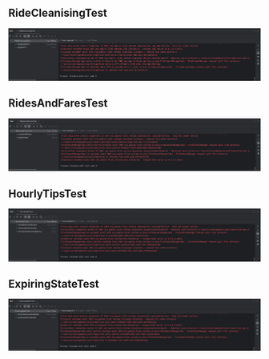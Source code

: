 ## RideCleanisingTest

![RideCleanisingTest.png](RideCleanisingTest.png)

## RidesAndFaresTest

![RidesAndFaresTest.png](RidesAndFaresTest.png)

## HourlyTipsTest

![HourlyTipsTest.png](HourlyTipsTest.png)

## ExpiringStateTest

![ExpiringStateTest.png](ExpiringStateTest.png)

